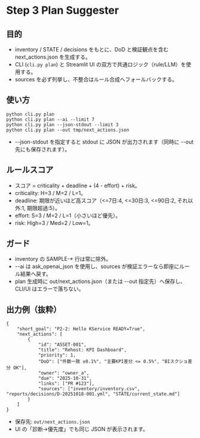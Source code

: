 # Step 3 Plan Suggester

## 目的
- inventory / STATE / decisions をもとに、DoD と検証観点を含む next_actions.json を生成する。
- CLI (`cli.py plan`) と Streamlit UI の双方で共通ロジック（rule/LLM）を使用する。
- sources を必ず列挙し、不整合はルール合成へフォールバックする。

## 使い方
    python cli.py plan
    python cli.py plan --ai --limit 7
    python cli.py plan --json-stdout --limit 3
    python cli.py plan --out tmp/next_actions.json

- --json-stdout を指定すると stdout に JSON が出力されます（同時に --out 先にも保存されます）。

## ルールスコア
- スコア = criticality + deadline + (4 - effort) + risk。
- criticality: H=3 / M=2 / L=1。
- deadline: 期限が近いほど高スコア（<=7日:4, <=30日:3, <=90日:2, それ以外:1, 期限超過:5）。
- effort: S=3 / M=2 / L=1（小さいほど優先）。
- risk: High=3 / Med=2 / Low=1。

## ガード
- inventory の SAMPLE-* 行は常に除外。
- --ai は ask_openai_json を使用し、sources が検証エラーなら即座にルール結果へ戻す。
- plan 生成時に out/next_actions.json（または --out 指定先）へ保存し、CLI/UI はエラーで落ちない。

## 出力例（抜粋）
    {
        "short_goal": "P2-2: Hello KService READY=True",
        "next_actions": [
            {
                "id": "ASSET-001",
                "title": "Rehost: KPI Dashboard",
                "priority": 1,
                "DoD": ["件数一致 ±0.1%", "主要KPI差分 <= 0.5%", "BIスクショ差分 OK"],
                "owner": "owner_a",
                "due": "2025-10-31",
                "links": ["PR #123"],
                "sources": ["inventory/inventory.csv", "reports/decisions/D-20251018-001.yml", "STATE/current_state.md"]
            }
        ]
    }

- 保存先: `out/next_actions.json`
- UI の「診断→優先度」でも同じ JSON が表示されます。
